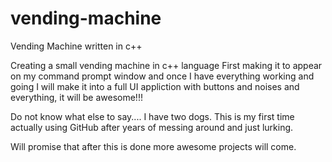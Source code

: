 # vending-machine
Vending Machine written in c++


Creating a small vending machine in c++ language
First making it to appear on my command prompt window and once I have everything working and going I will make it into a
full UI appliction with buttons and noises and everything, it will be awesome!!!

Do not know what else to say.... I have two dogs.
This is my first time actually using GitHub after years of messing around and just lurking.

Will promise that after this is done more awesome projects will come. 
